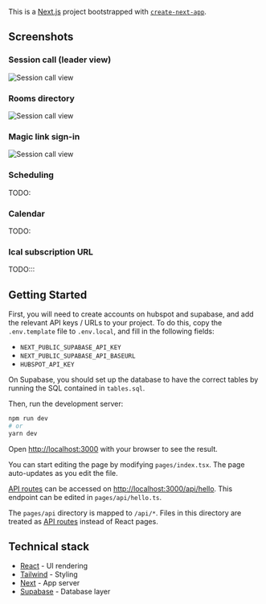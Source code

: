 This is a [Next.js](https://nextjs.org/) project bootstrapped with [`create-next-app`](https://github.com/vercel/next.js/tree/canary/packages/create-next-app).

## Screenshots

### Session call (leader view)

![Session call view](public/screenshots/call.png)

### Rooms directory

![Session call view](public/screenshots/directory.png)

### Magic link sign-in

![Session call view](public/screenshots/signin.png)

### Scheduling

TODO:

### Calendar

TODO:

### Ical subscription URL

TODO:::

## Getting Started

First, you will need to create accounts on hubspot and supabase, and add the relevant API keys / URLs to your project. To do this, copy the `.env.template` file to `.env.local`, and fill in the following fields:

- `NEXT_PUBLIC_SUPABASE_API_KEY`
- `NEXT_PUBLIC_SUPABASE_API_BASEURL`
- `HUBSPOT_API_KEY`

On Supabase, you should set up the database to have the correct tables by running the SQL contained in `tables.sql`.

Then, run the development server:

```bash
npm run dev
# or
yarn dev
```

Open [http://localhost:3000](http://localhost:3000) with your browser to see the result.

You can start editing the page by modifying `pages/index.tsx`. The page auto-updates as you edit the file.

[API routes](https://nextjs.org/docs/api-routes/introduction) can be accessed on [http://localhost:3000/api/hello](http://localhost:3000/api/hello). This endpoint can be edited in `pages/api/hello.ts`.

The `pages/api` directory is mapped to `/api/*`. Files in this directory are treated as [API routes](https://nextjs.org/docs/api-routes/introduction) instead of React pages.

## Technical stack

- [React](https://reactjs.org/docs/getting-started.html/) - UI rendering
- [Tailwind](https://tailwindcss.com/docs) - Styling
- [Next](https://nextjs.org/docs) - App server
- [Supabase](https://supabase.io/docs) - Database layer
